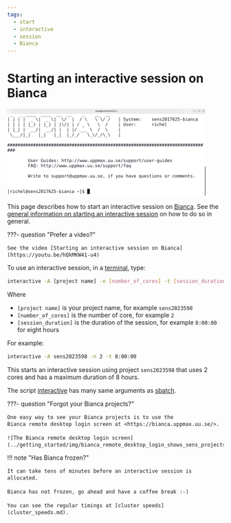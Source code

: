 ```yaml
---
tags:
  - start
  - interactive
  - session
  - Bianca
---
```


# Starting an interactive session on Bianca

![Log in to Bianca via a terminal](./img/login_bianca_via_terminal_terminal_462_x_202.png)

This page describes how to start an interactive session on [Bianca](bianca.md).
See the [general information on starting an interactive session](start_interactive_session.md)
on how to do so in general.

???- question "Prefer a video?"

    See the video [Starting an interactive session on Bianca](https://youtu.be/hQkMKW41-u4)

To use an interactive session, in a [terminal](../software/terminal.md), type:

```bash
interactive -A [project name] -n [number_of_cores] -t [session_duration]
```

Where

- `[project name]` is your project name, for example `sens2023598`
- `[number_of_cores]` is the number of core, for example `2`
- `[session_duration]` is the duration of the session, for example `8:00:00`
  for eight hours

For example:

```bash
interactive -A sens2023598 -n 2 -t 8:00:00
```

This starts an interactive session using project `sens2023598`
that uses 2 cores and has a maximum duration of 8 hours.

The script [interactive](../software/interactive.md) has many same arguments
as [sbatch](../software/sbatch.md).

???- question "Forgot your Bianca projects?"

    One easy way to see your Bianca projects is to use the
    Bianca remote desktop login screen at <https://bianca.uppmax.uu.se/>.

    ![The Bianca remote desktop login screen](../getting_started/img/bianca_remote_desktop_login_shows_sens_projects.png)

!!! note "Has Bianca frozen?"

    It can take tens of minutes before an interactive session is allocated.

    Bianca has not frozen, go ahead and have a coffee break :-)

    You can see the regular timings at [cluster speeds](cluster_speeds.md).
